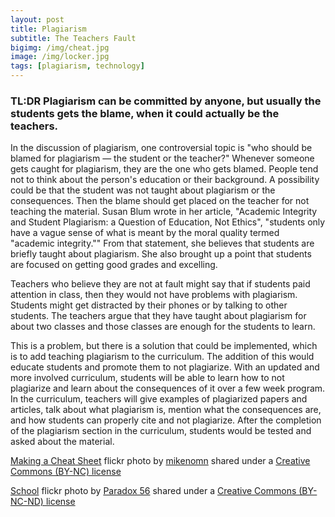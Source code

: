 ```yaml
---
layout: post
title: Plagiarism
subtitle: The Teachers Fault
bigimg: /img/cheat.jpg
image: /img/locker.jpg
tags: [plagiarism, technology]
---
```


### TL:DR Plagiarism can be committed by anyone, but usually the students gets the blame, when it could actually be the teachers.


In the discussion of plagiarism, one controversial topic is "who should be blamed for plagiarism &mdash; the student or the teacher?" Whenever someone gets caught for plagiarism, they are the one who gets blamed. People tend not to think about the person's education or their background. A possibility could be that the student was not taught about plagiarism or the consequences. Then the blame should get placed on the teacher for not teaching the material. Susan Blum wrote in her article, "Academic Integrity and Student Plagiarism: a Question of Education, Not Ethics", "students only have a vague sense of what is meant by the moral quality termed "academic integrity."" From that statement, she believes that students are briefly taught about plagiarism. She also brought up a point that students are focused on getting good grades and excelling.

Teachers who believe they are not at fault might say that if students paid attention in class, then they would not have problems with plagiarism. Students might get distracted by their phones or by talking to other students. The teachers argue that they have taught about plagiarism for about two classes and those classes are enough for the students to learn.

This is a problem, but there is a solution that could be implemented, which is to add teaching plagiarism to the curriculum. The addition of this would educate students and promote them to not plagiarize. With an updated and more involved curriculum, students will be able to learn how to not plagiarize and learn about the consequences of it over a few week program. In the curriculum, teachers will give examples of plagiarized papers and articles, talk about what plagiarism is, mention what the consequences are, and how students can properly cite and not plagiarize. After the completion of the plagiarism section in the curriculum, students would be tested and asked about the material.






<a title="Making a Cheat Sheet" href="https://flickr.com/photos/mikenomn/1780586001">Making a Cheat Sheet</a> flickr photo by <a href="https://flickr.com/people/mikenomn">mikenomn</a> shared under a <a href="https://creativecommons.org/licenses/by-nc/2.0/">Creative Commons (BY-NC) license</a> </small>

<a title="School" href="https://flickr.com/photos/mvrckcoast/3079331805">School</a> flickr photo by <a href="https://flickr.com/people/mvrckcoast">Paradox 56</a> shared under a <a href="https://creativecommons.org/licenses/by-nc-nd/2.0/">Creative Commons (BY-NC-ND) license</a> </small>
